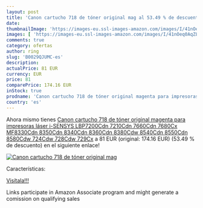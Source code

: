```yaml
---
layout: post
title: 'Canon cartucho 718 de tóner original mag al 53.49 % de descuento'
date: 
thumbnailImage: 'https://images-eu.ssl-images-amazon.com/images/I/41nOeq0AqZL._SL200_.jpg'
images: [ 'https://images-eu.ssl-images-amazon.com/images/I/41nOeq0AqZL._SL200_.jpg' ]
comments: true
category: ofertas
author: ring
slug: 'B0029QJUMC-es'
description:
actualPrice: 81 EUR
currency: EUR
price: 81
comparePrice: 174.16 EUR
inStock: true
prodname: 'Canon cartucho 718 de tóner original magenta para impresoras láser i-SENSYS LBP7200Cdn 7210Cdn 7660Cdn 7680Cx MF8330Cdn 8350Cdn 8340Cdn 8360Cdn 8380Cdw 8540Cdn 8550Cdn 8580Cdw 724Cdw 728Cdw 729Cx'
country: 'es'
---
```


Ahora mismo tienes [Canon cartucho 718 de tóner original magenta para impresoras láser i-SENSYS LBP7200Cdn 7210Cdn 7660Cdn 7680Cx MF8330Cdn 8350Cdn 8340Cdn 8360Cdn 8380Cdw 8540Cdn 8550Cdn 8580Cdw 724Cdw 728Cdw 729Cx](https://www.amazon.es/dp/B0029QJUMC/?tag=tolees-21) a 81 EUR (original: 174.16 EUR) (53.49 %  de descuento) en el siguiente enlace!

[![Canon cartucho 718 de tóner original mag](https://images-eu.ssl-images-amazon.com/images/I/41nOeq0AqZL._SL200_.jpg)](https://www.amazon.es/dp/B0029QJUMC/?tag=tolees-21)

Características:


[Visítala!!!](https://www.amazon.es/dp/B0029QJUMC/?tag=tolees-21)

Links participate in Amazon Associate program and might generate a comission on qualifying sales
